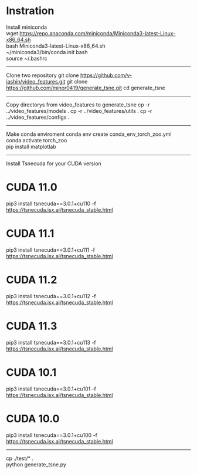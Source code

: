 # Instration
Install miniconda  
wget https://repo.anaconda.com/miniconda/Miniconda3-latest-Linux-x86_64.sh  
bash Miniconda3-latest-Linux-x86_64.sh  
~/miniconda3/bin/conda init bash  
source ~/.bashrc  
***  
Clone two repository
git clone https://github.com/v-iashin/video_features.git
git clone https://github.com/minor0419/generate_tsne.git
cd generate_tsne  
***  
Copy directorys from video_features to generate_tsne
cp -r ../video_features/models .
cp -r ../video_features/utils .
cp -r ../video_features/configs .
***  
Make conda enviroment
conda env create conda_env_torch_zoo.yml  
conda activate torch_zoo  
pip install matplotlab  
***  
Install Tsnecuda for your CUDA version  
# CUDA 11.0  
pip3 install tsnecuda==3.0.1+cu110 -f https://tsnecuda.isx.ai/tsnecuda_stable.html  
# CUDA 11.1  
pip3 install tsnecuda==3.0.1+cu111 -f https://tsnecuda.isx.ai/tsnecuda_stable.html  
# CUDA 11.2  
pip3 install tsnecuda==3.0.1+cu112 -f https://tsnecuda.isx.ai/tsnecuda_stable.html  
# CUDA 11.3  
pip3 install tsnecuda==3.0.1+cu113 -f https://tsnecuda.isx.ai/tsnecuda_stable.html  
# CUDA 10.1  
pip3 install tsnecuda==3.0.1+cu101 -f https://tsnecuda.isx.ai/tsnecuda_stable.html  
# CUDA 10.0  
pip3 install tsnecuda==3.0.1+cu100 -f https://tsnecuda.isx.ai/tsnecuda_stable.html  
***   
cp ./test/* .  
python generate_tsne.py  
